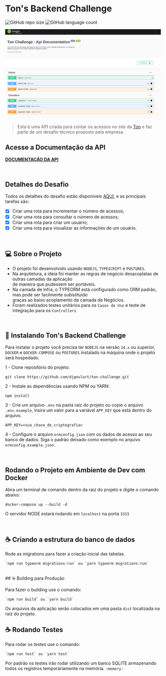 # Ton's Backend Challenge


![GitHub repo size](https://img.shields.io/github/repo-size/djgoulart/ton-challenge?style=for-the-badge)
![GitHub language count](https://img.shields.io/github/languages/count/djgoulart/ton-challenge?style=for-the-badge)

<img src="capa.png" alt="exemplo imagem">

> Esta é uma API criada para contar os acessos no site da <a href="https://ton.com.br" target="_blank">Ton</a> e faz <br>
> parte de um desafio técnico proposto pela empresa.


## Acesse a Documentação da API

<a href="http://shorturl.at/itvyL" target="_blank"><STRONG>DOCUMENTAÇÃO DA API</STRONG></a>

<br>

## Detalhes do Desafio

Todos os detalhes do desafio estão disponíveis [AQUI](DESAFIO.md), e as principais tarefas são:

- [x] Criar uma rota para incrementar o número de acessos;
- [x] Criar uma rota para consultar o número de acessos;
- [x] Criar uma rota para criar um usuário;
- [x] Criar uma rota para visualizar as informações de um usuário.

<br>

## 💻 Sobre o Projeto

* O projeto foi desenvolvido usando `NODEJS`, `TYPESCRIPT` e `POSTGRES`.
* Na arquitetura, a ideia foi manter as regras de negócio desacoplatas de outras camadas da aplicação <br>
de maneira que pudessem ser portáveis.
* Na camada de Infra, o TYPEORM está configurado como ORM padrão, mas pode ser facilmente subistituido <br>
graças ao baixo acoplamento da camada de Negócios.
* Foram realizados testes unitários para os `Casos de Uso` e teste de integração para os `Controllers`

<br>

## 🚀 Instalando Ton's Backend Challenge

Para instalar o projeto você precisa ter `NODEJS` na versão `14.x` ou superior, `DOCKER` e `DOCKER-COMPOSE` ou `POSTGRES`
instalado na máquina onde o projeto será hospedado.

1 - Clone repositório do projeto:
```
git clone https://github.com/djgoulart/ton-challenge.git
```

2 - Instale as dependências usando  NPM ou YARN:
```
npm install
```
3 - Crie um arquivo `.env` na pasta raíz do projeto ou copie o arquivo `.env.example`, insira um valor para a variável `APP_KEY` que está dentro do arquivo.
```
APP_KEY=<sua_chave_de_criptografia>
```
4 - Configure o arquivo `ormconfig.json` com os dados de acesso ao seu banco de dados. Siga o padrão deixado como exemplo no arquivo `ormconfig.example.json`.

<br>

## Rodando o Projeto em Ambiente de Dev com Docker

Abra um terminal de comando dentro da raiz do projeto e digite o comando abaixo:
```
docker-compose up --build -d
```
O servidor NODE estará rodando em `localhost` na porta `3333`

<br>

## ☕ Criando a estrutura do banco de dados

Rode as migrations para fazer a criação inicial das tabelas.

```
`npm run typeorm migrations:run` ou `yarn typeorm migrations:run`
```

<br>
## ☕ Building para Produção

Para fazer o building use o comando:

```
`npm run build` ou `yarn build`
```
Os arquivos da aplicação serão colocados em uma pasta `dist`
localizada na raiz do projeto.

## ☕ Rodando Testes

Para rodar os testes use o comando:

```
`npm run test` ou `yarn test`
```
Por padrão os testes irão rodar utilizando um banco SQLITE armazenando todos os registros temporáriamente na memória.
`:memory:`
